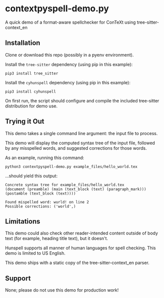 # contextpyspell-demo.py

A quick demo of a format-aware spellchecker for ConTeXt using tree-sitter-context_en

## Installation

Clone or download this repo (possibly in a pyenv environment).

Install the `tree-sitter` dependency (using pip in this example):

    pip3 install tree_sitter

Install the `cyhunspell` dependency (using pip in this example):

    pip3 install cyhunspell
    
On first run, the script should configure and compile the included tree-sitter distribution for demo use.

## Trying it Out

This demo takes a single command line argument: the input file to process.

This demo will display the computed syntax tree of the input file, followed by any misspelled words, and suggested corrections for those words.

As an example, running this command:

    python3 contextpyspell-demo.py example_files/hello_world.tex
    
...should yield this output:

    Concrete syntax tree for example_files/hello_world.tex
    (document (preamble) (main (text_block (text) (paragraph_mark))) (postamble (text_block (text))))

    Found mispelled word: wurld! on line 2
    Possible corrections: ('world',)

## Limitations

This demo could also check other reader-intended content outside of body text (for example, heading title text), but it doesn't.

Hunspell supports all manner of human languages for spell checking. This demo is limited to US English.

This demo ships with a static copy of the tree-sitter-context_en parser. 

## Support

None; please do not use this demo for production work!


